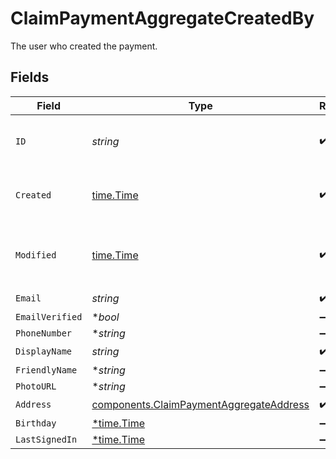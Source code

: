 # ClaimPaymentAggregateCreatedBy

The user who created the payment.


## Fields

| Field                                                                                              | Type                                                                                               | Required                                                                                           | Description                                                                                        | Example                                                                                            |
| -------------------------------------------------------------------------------------------------- | -------------------------------------------------------------------------------------------------- | -------------------------------------------------------------------------------------------------- | -------------------------------------------------------------------------------------------------- | -------------------------------------------------------------------------------------------------- |
| `ID`                                                                                               | *string*                                                                                           | :heavy_check_mark:                                                                                 | Unique identifier for the user.                                                                    | usr_1f07f62df1e64432b10dd570938f70a2                                                               |
| `Created`                                                                                          | [time.Time](https://pkg.go.dev/time#Time)                                                          | :heavy_check_mark:                                                                                 | Datetime when the object was created.                                                              | 2024-11-18 15:05:46.8 +0000 UTC                                                                    |
| `Modified`                                                                                         | [time.Time](https://pkg.go.dev/time#Time)                                                          | :heavy_check_mark:                                                                                 | Datetime when the object was last modified.                                                        | 2024-11-18 15:05:46.801 +0000 UTC                                                                  |
| `Email`                                                                                            | *string*                                                                                           | :heavy_check_mark:                                                                                 | N/A                                                                                                | address@domain.com                                                                                 |
| `EmailVerified`                                                                                    | **bool*                                                                                            | :heavy_minus_sign:                                                                                 | N/A                                                                                                | true                                                                                               |
| `PhoneNumber`                                                                                      | **string*                                                                                          | :heavy_minus_sign:                                                                                 | N/A                                                                                                | 123-123-1234                                                                                       |
| `DisplayName`                                                                                      | *string*                                                                                           | :heavy_check_mark:                                                                                 | N/A                                                                                                | John Doe                                                                                           |
| `FriendlyName`                                                                                     | **string*                                                                                          | :heavy_minus_sign:                                                                                 | N/A                                                                                                | John                                                                                               |
| `PhotoURL`                                                                                         | **string*                                                                                          | :heavy_minus_sign:                                                                                 | N/A                                                                                                | https://...                                                                                        |
| `Address`                                                                                          | [components.ClaimPaymentAggregateAddress](../../models/components/claimpaymentaggregateaddress.md) | :heavy_check_mark:                                                                                 | N/A                                                                                                |                                                                                                    |
| `Birthday`                                                                                         | [*time.Time](https://pkg.go.dev/time#Time)                                                         | :heavy_minus_sign:                                                                                 | N/A                                                                                                | new Date()                                                                                         |
| `LastSignedIn`                                                                                     | [*time.Time](https://pkg.go.dev/time#Time)                                                         | :heavy_minus_sign:                                                                                 | N/A                                                                                                | new Date()                                                                                         |